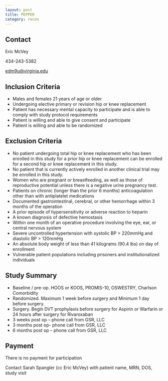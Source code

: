 ```yaml
---
layout: post
title: PEPPER
category: recon
---
```

## Contact

Eric McVey

434-243-5382

edm9u@virginia.edu

## Inclusion Criteria

- Males and females 21 years of age or older
- Undergoing elective primary or revision hip or knee replacement
- Patient has necessary mental capacity to participate and is able to comply with study protocol requirements
- Patient is willing and able to give consent and participate
- Patient is willing and able to be randomized

## Exclusion Criteria

- No patient undergoing total hip or knee replacement who has been enrolled in this study for a prior hip or knee replacement can be enrolled for a second hip or knee replacement in this study.
- No patient that is currently actively enrolled in another clinical trial may be enrolled in this study.
- Women who are pregnant or breastfeeding, as well as those of reproductive potential unless there is a negative urine pregnancy test. 
- Patients on chronic (longer than the prior 6 months) anticoagulation other than with antiplatelet medications
- Documented gastrointestinal, cerebral, or other hemorrhage within 3 months of the operation
- A prior episode of hypersensitivity or adverse reaction to heparin
- A known diagnosis of defective hemostasis 
- Within one month of an operative procedure involving the eye, ear, or central nervous system 
- Severe uncontrolled hypertension with systolic BP > 220mmHg and diastolic BP > 120mmHg
- An absolute body weight of less than 41 kilograms (90.4 lbs) on day of enrollment
- Vulnerable patient populations including prisoners and institutionalized individuals

## Study Summary

- Baseline / pre-op.  HOOS or KOOS, PROMIS-10, OSWESTRY, Charlson Comorbidity
- Randomized.  Maximum 1 week before surgery and Minimum 1 day before surgery.
- Surgery.  Begin DVT prophylaxis before surgery for Aspirin or Warfarin or 24 hours after surgery for Rivaroxaban
- 3 weeks post op – phone call from GSR, LLC
- 3 months post op- phone call from GSR, LLC
- 6 months post op – phone call from GSR, LLC

## Payment

There is no payment for participation

Contact Sarah Spangler (cc Eric McVey) with patient name, MRN, DOS, study visit
